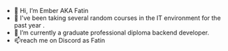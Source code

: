 - 👋 Hi, I’m Ember AKA Fatin
- 👀 I've been taking several random courses in the IT environment for the past year .
- 🌱 I’m currently a graduate professional diploma backend developer.
- 📫reach me on Discord as Fatin

